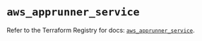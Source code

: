 # `aws_apprunner_service`

Refer to the Terraform Registry for docs: [`aws_apprunner_service`](https://registry.terraform.io/providers/hashicorp/aws/5.41.0/docs/resources/apprunner_service).
